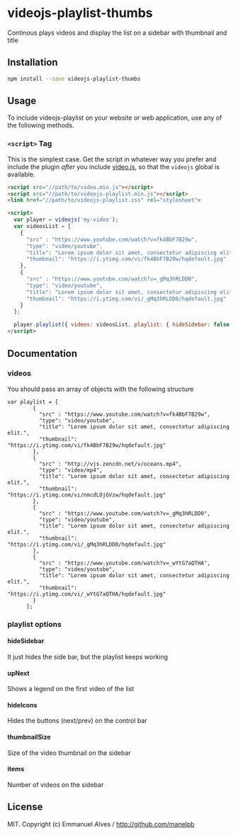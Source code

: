 # videojs-playlist-thumbs

Continous plays videos and display the list on a sidebar with thumbnail and title 

## Installation

```sh
npm install --save videojs-playlist-thumbs
```

## Usage

To include videojs-playlist on your website or web application, use any of the following methods.

### `<script>` Tag

This is the simplest case. Get the script in whatever way you prefer and include the plugin _after_ you include [video.js][videojs], so that the `videojs` global is available.

```html
<script src="//path/to/video.min.js"></script>
<script src="//path/to/videojs-playlist.min.js"></script>
<link href="//path/to/videojs-playlist.css" rel="stylesheet">

<script>
  var player = videojs('my-video');
  var videosList = [
  	{
      "src" : "https://www.youtube.com/watch?v=fk4BbF7B29w",
      "type": "video/youtube",
      "title": "Lorem ipsum dolor sit amet, consectetur adipiscing elit.",
      "thumbnail": "https://i.ytimg.com/vi/fk4BbF7B29w/hqdefault.jpg"
    },
    {
      "src" : "https://www.youtube.com/watch?v=_gMq3hRLDD0",
      "type": "video/youtube",
      "title": "Lorem ipsum dolor sit amet, consectetur adipiscing elit.",
      "thumbnail": "https://i.ytimg.com/vi/_gMq3hRLDD0/hqdefault.jpg"
    }
  ];

  player.playlist({ videos: videosList, playlist: { hideSidebar: false, upNext: true, hideIcons: false, thumbnailSize: 300, items: 3 } });
</script>
```

## Documentation

### videos

You should pass an array of objects with the following structure

```
var playlist = [
        {
          "src" : "https://www.youtube.com/watch?v=fk4BbF7B29w",
          "type": "video/youtube",
          "title": "Lorem ipsum dolor sit amet, consectetur adipiscing elit.",
          "thumbnail": "https://i.ytimg.com/vi/fk4BbF7B29w/hqdefault.jpg"
        },
        {
          "src" : "http://vjs.zencdn.net/v/oceans.mp4",
          "type": "video/mp4",
          "title": "Lorem ipsum dolor sit amet, consectetur adipiscing elit.",
          "thumbnail": "https://i.ytimg.com/vi/nmcdLOjGVzw/hqdefault.jpg"
        },
        {
          "src" : "https://www.youtube.com/watch?v=_gMq3hRLDD0",
          "type": "video/youtube",
          "title": "Lorem ipsum dolor sit amet, consectetur adipiscing elit.",
          "thumbnail": "https://i.ytimg.com/vi/_gMq3hRLDD0/hqdefault.jpg"
        },
        {
          "src" : "https://www.youtube.com/watch?v=_wYtG7aQTHA",
          "type": "video/youtube",
          "title": "Lorem ipsum dolor sit amet, consectetur adipiscing elit.",
          "thumbnail": "https://i.ytimg.com/vi/_wYtG7aQTHA/hqdefault.jpg"
        }
      ];
```

### playlist options

#### hideSidebar

It just hides the side bar, but the playlist keeps working

#### upNext

Shows a legend on the first video of the list

#### hideIcons

Hides the buttons (next/prev) on the control bar

#### thumbnailSize

Size of the video thumbnail on the sidebar

#### items

Number of videos on the sidebar 


## License

MIT. Copyright (c) Emmanuel Alves / http://github.com/manelpb


[videojs]: http://videojs.com/
